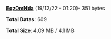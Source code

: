 [**Eqz0mNda**](/data/Eqz0mNda.txt) (19/12/22 - 01:20)- 351 bytes

**Total Datas**: 609

**Total Size**: 4.09 MB / 4.1 MB